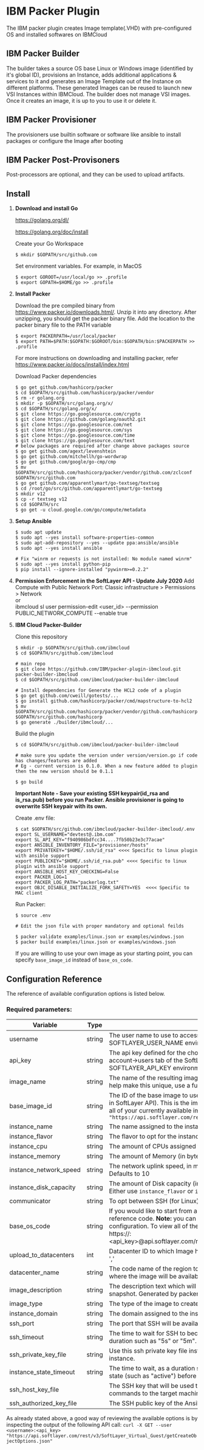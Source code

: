 # IBM Packer Plugin
The IBM packer plugin creates Image template(.VHD) with pre-configured OS and installed softwares on IBMCloud 

## IBM Packer Builder
The builder takes a source OS base Linux or Windows image (identified by it's global ID), provisions an Instance, adds additional applications & services to it and generates an Image Template out of the Instance on different platforms. These generated Images can be reused to launch new VSI Instances within IBMCloud.
The builder does not manage VSI images. Once it creates an image, it is up to you to use it or delete it.

## IBM Packer Provisioner
The provisioners use builtin software or software like ansible to install packages or configure the Image after booting

## IBM Packer Post-Provisoners
Post-processors are optional, and they can be used to upload artifacts.

## Install

1) **Download and install Go**

   https://golang.org/dl/

   https://golang.org/doc/install

   Create your Go Workspace
   ```
   $ mkdir $GOPATH/src/github.com
   ```

   Set environment variables. For example, in MacOS
   ```
   $ export GOROOT=/usr/local/go >> .profile  
   $ export GOPATH=$HOME/go >> .profile   
   ```

2) **Install Packer**

   Download the pre compiled binary from https://www.packer.io/downloads.html/. Unzip it into any directory. After unzipping, you should get the packer binary file. Add the location to the packer binary file to the PATH variable
   ```
   $ export PACKERPATH=/usr/local/packer  
   $ export PATH=$PATH:$GOPATH:$GOROOT/bin:$GOPATH/bin:$PACKERPATH >> .profile  
   ```

   For more instructions on downloading and installing packer, refer https://www.packer.io/docs/install/index.html

   Download Packer dependencies
   ```
   $ go get github.com/hashicorp/packer
   $ cd $GOPATH/src/github.com/hashicorp/packer/vendor
   $ rm -r golang.org
   $ mkdir -p $GOPATH/src/golang.org/x/
   $ cd $GOPATH/src/golang.org/x/
   $ git clone https://go.googlesource.com/crypto  
   $ git clone https://github.com/golang/oauth2.git  
   $ git clone https://go.googlesource.com/net  
   $ git clone https://go.googlesource.com/sys  
   $ git clone https://go.googlesource.com/time  
   $ git clone https://go.googlesource.com/text  
   # below packages are required after change above packages source  
   $ go get github.com/agext/levenshtein  
   $ go get github.com/mitchellh/go-wordwrap  
   $ go get github.com/google/go-cmp/cmp  
   $ mv $GOPATH/src/github.com/hashicorp/packer/vendor/github.com/zclconf $GOPATH/src/github.com  
   $ go get github.com/apparentlymart/go-textseg/textseg  
   $ cd /root/go/src/github.com/apparentlymart/go-textseg  
   $ mkdir v12   
   $ cp -r textseg v12 
   $ cd $GOPATH/src  
   $ go get -u cloud.google.com/go/compute/metadata  
   ```

5) **Setup Ansible** 
   ```
   $ sudo apt update  
   $ sudo apt --yes install software-properties-common  
   $ sudo apt-add-repository --yes --update ppa:ansible/ansible  
   $ sudo apt --yes install ansible  
   
   # Fix "winrm or requests is not installed: No module named winrm"
   $ sudo apt --yes install python-pip  
   $ pip install --ignore-installed "pywinrm>=0.2.2"  
   ```

4) **Permission Enforcement in the SoftLayer API - Update July 2020** 
   Add Compute with Public Network Port: Classic infrastructure > Permissions > Network  
   or  
   ibmcloud sl user permission-edit <user_id> --permission PUBLIC_NETWORK_COMPUTE --enable true


5) **IBM Cloud Packer-Builder**

   Clone this repository 
   ```
   $ mkdir -p $GOPATH/src/github.com/ibmcloud  
   $ cd $GOPATH/src/github.com/ibmcloud  
   
   # main repo
   $ git clone https://github.com/IBM/packer-plugin-ibmcloud.git packer-builder-ibmcloud
   $ cd $GOPATH/src/github.com/ibmcloud/packer-builder-ibmcloud  

   # Install dependencies for Generate the HCL2 code of a plugin
   $ go get github.com/cweill/gotests/...  
   $ go install github.com/hashicorp/packer/cmd/mapstructure-to-hcl2  
   $ mv $GOPATH/src/github.com/hashicorp/packer/vendor/github.com/hashicorp/hcl $GOPATH/src/github.com/hashicorp  
   $ go generate ./builder/ibmcloud/...
   ```

   Build the plugin
   ```
   $ cd $GOPATH/src/github.com/ibmcloud/packer-builder-ibmcloud
      
   # make sure you update the version under version/version.go if code has changes/features are added 
   # Eg - current version is 0.1.0. When a new feature added to plugin then the new version should be 0.1.1
   
   $ go build
   ```

   **Important Note - Save your existing SSH keypair(id_rsa and is_rsa.pub) before you run Packer. Ansible provisioner is going to overwrite SSH keypair with its own.**
  
   Create .env file:
   ```
   $ cat $GOPATH/src/github.com/ibmcloud/packer-builder-ibmcloud/.env
   export SL_USERNAME="devtest@.ibm.com"
   export SL_API_KEY="f940986bdfcc34....7fb50b23e3c77acae"
   export ANSIBLE_INVENTORY_FILE="provisioner/hosts"
   export PRIVATEKEY="$HOME/.ssh/id_rsa" <<<< Specific to linux plugin with ansible support
   export PUBLICKEY="$HOME/.ssh/id_rsa.pub" <<<< Specific to linux plugin with ansible support
   export ANSIBLE_HOST_KEY_CHECKING=False
   export PACKER_LOG=1
   export PACKER_LOG_PATH="packerlog.txt"
   export OBJC_DISABLE_INITIALIZE_FORK_SAFETY=YES  <<<< Specific to MAC client 
   ```

   Run Packer:
   ```
   $ source .env

   # Edit the json file with proper mandatory and optional feilds 
   
   $ packer validate examples/linux.json or examples/windows.json
   $ packer build examples/linux.json or examples/windows.json
   ```

   If you are willing to use your own image as your starting point, you can specify `base_image_id` instead of `base_os_code`.

## Configuration Reference

The reference of available configuration options is listed below.

### Required parameters:

Variable | Type | Description
--- | --- | ---
username | string | The user name to use to access your account. If unspecified, the value is taken from the SOFTLAYER_USER_NAME environment variable.
api_key | string | The api key defined for the chosen user name. You can find what is your api key at the account->users tab of the SoftLayer web console. If unspecified, the value is taken from the SOFTLAYER_API_KEY environment variable.
image_name | string | The name of the resulting image that will appear in your account. This must be unique. To help make this unique, use a function like timestamp.
base_image_id | string | The ID of the base image to use (usually defined by the `globalIdentifier` or the `uuid` fields in SoftLayer API). This is the image that will be used for launching a new instance. To view all of your currently available images, `run: curl -X GET --user <username>:<api_key> "https://api.softlayer.com/rest/v3/SoftLayer_Account/getVirtualDiskImages.json"`
instance_name | string | The name assigned to the instance.
instance_flavor | string | The flavor to opt for the instance (type_coreXmemoryXdisk Eg: B1_2X4X100)
instance_cpu | string | The amount of CPUs assigned to the instance. Defaults to 1
instance_memory | string | The amount of Memory (in bytes) assigned to the instance. Defaults to 1024
instance_network_speed | string | The network uplink speed, in megabits per second, which will be assigned to the instance. Defaults to 10
instance_disk_capacity | string | The amount of Disk capacity (in gigabytes) assigned to the instance. Defaults to 25. **Note:** Either use `instance_flavor` or `instance_cpu`, `instance_memory`, `instance_network_speed` 
communicator | string | To opt between SSH (for Linux) and winrm (for Windows)
base_os_code | string | If you would like to start from a pre-installed SoftLayer OS image, you can specify it's reference code. **Note:** you can use only one of `base_image_id` or `base_os_code` per builder configuration. To view all of the currently available pre-installed os images, run: `$ curl https://<username>:<api_key>@api.softlayer.com/rest/v3/SoftLayer_Virtual_Guest/getCreateObjectOptions.json | grep operatingSystemReferenceCode`
upload_to_datacenters | int | Datacenter ID to which Image has to be uploaded to. Multiple DCs supported seperated by ','
datacenter_name | string | The code name of the region to launch the instance in. Consequently, this is the region where the image will be available. This defaults to "ams01"
image_description | string | The description text which will be available for the resulting image. Defaults to "Instance snapshot. Generated by packer.io"
image_type | string | The type of the image to create. Only "standard" is supported
instance_domain | string | The domain assigned to the instance. Defaults to "provisioning.com"
ssh_port | string | The port that SSH will be available on. Defaults to port 22
ssh_timeout | string | The time to wait for SSH to become available before timing out. The format of this value is a duration such as "5s" or "5m". The default SSH timeout is "1m". Defaults to "15m"
ssh_private_key_file | string | Use this ssh private key file instead of a generated ssh key pair for connecting to the instance.
instance_state_timeout | string | The time to wait, as a duration string, for an instance or image snapshot to enter a desired state (such as "active") before timing out. The default state timeout is "25m"
ssh_host_key_file | | The SSH key that will be used to run the SSH server on the host machine to forward commands to the target machine
ssh_authorized_key_file | | The SSH public key of the Ansible ssh_user. 


As already stated above, a good way of reviewing the available options is by inspecting the output of the following API call: `curl -X GET --user <username>:<api_key> "https://api.softlayer.com/rest/v3/SoftLayer_Virtual_Guest/getCreateObjectOptions.json"`
